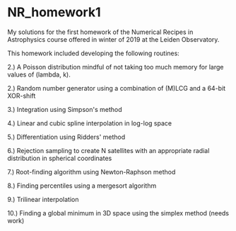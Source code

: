 # NR_homework1
My solutions for the first homework of the Numerical Recipes in Astrophysics course offered in winter of 2019 at the Leiden Observatory.

This homework included developing the following routines:

2.) A Poisson distribution mindful of not taking too much memory for large values of (lambda, k).

2.) Random number generator using a combination of (M)LCG and a 64-bit XOR-shift

3.) Integration using Simpson's method

4.) Linear and cubic spline interpolation in log-log space

5.) Differentiation using Ridders' method

6.) Rejection sampling to create N satellites with an appropriate radial distribution in spherical coordinates

7.) Root-finding algorithm using Newton-Raphson method

8.) Finding percentiles using a mergesort algorithm

9.) Trilinear interpolation

10.) Finding a global minimum in 3D space using the simplex method (needs work)
